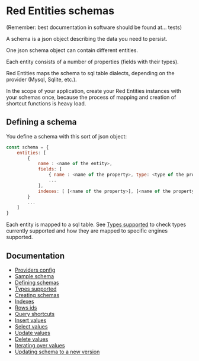 # Red Entities schemas

(Remember: best documentation in software should be found at... tests)

A schema is a json object describing the data you need to persist.

One json schema object can contain different entities.

Each entity consists of a number of properties (fields with their types).

Red Entities maps the schema to sql table dialects, depending on the provider (Mysql, Sqlite, etc.).

In the scope of your application, create your Red Entities instances with your schemas once, because the process of mapping and creation of shortcut functions is heavy load.

## Defining a schema

You define a schema with this sort of json object:

```js
const schema = {
    entities: [
        {
            name : <name of the entity>,
            fields: [
                { name : <name of the property>, type: <type of the property> }
                ...
            ],
            indexes: [ [<name of the property>], [<name of the property 1>, <name of the property 2>] ]
        }
        ...
    ]
}
```

Each entity is mapped to a sql table. See [Types supported](docs/types.md) to check types currently supported and how they are mapped to specific engines supported.

## Documentation
- [Providers config](/docs/providers.md)
- [Sample schema](/docs/sampleschema.md)
- [Defining schemas](/docs/schemas.md)
- [Types supported](/docs/types.md)
- [Creating schemas](/docs/schemascreation.md)
- [Indexes](/docs/indexes.md)
- [Rows ids](/docs/ids.md)
- [Query shortcuts](/docs/queryshortcuts.md)
- [Insert values](/docs/insert.md)
- [Select values](/docs/select.md)
- [Update values](/docs/update.md)
- [Delete values](/docs/delete.md)
- [Iterating over values](/docs/iterating.md)
- [Updating schema to a new version](/docs/updatingschemasversion.md)
